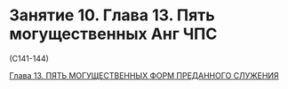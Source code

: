 # Занятие 10. Глава 13. Пять могущественных Анг ЧПС

(С141-144)

[Глава 13. ПЯТЬ МОГУЩЕСТВЕННЫХ ФОРМ ПРЕДАННОГО СЛУЖЕНИЯ](../1000/113.md)
